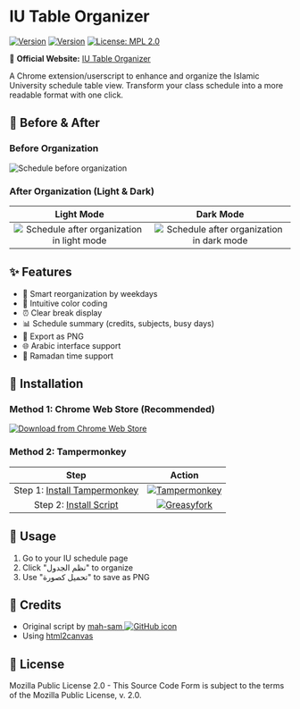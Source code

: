 # IU Table Organizer

[![Version](https://img.shields.io/chrome-web-store/v/oopkbojbjpdehknlnajbgedjjgafjbec)](https://chromewebstore.google.com/detail/iu-table-organizer/oopkbojbjpdehknlnajbgedjjgafjbec)
[![Version](https://img.shields.io/greasyfork/v/432219?color=red)](https://greasyfork.org/en/scripts/432219-iu-table-organizer)
[![License: MPL 2.0](https://img.shields.io/badge/License-MPL%202.0-brightgreen.svg)](https://opensource.org/licenses/MPL-2.0)

📌 **Official Website:** [IU Table Organizer](https://jawadk.me/IU_Table_Organizer/)

A Chrome extension/userscript to enhance and organize the Islamic University schedule table view. Transform your class schedule into a more readable format with one click.

## 📸 Before & After

### Before Organization

![Schedule before organization](docs/assets/before.png)

### After Organization (Light & Dark)

| Light Mode | Dark Mode |
|:----------:|:---------:|
| ![Schedule after organization in light mode](docs/assets/after_light.jpg) | ![Schedule after organization in dark mode](docs/assets/after_dark.jpg) |

## ✨ Features

- 📅 Smart reorganization by weekdays
- 🎨 Intuitive color coding
- ⏰ Clear break display
- 📊 Schedule summary (credits, subjects, busy days)
- 📸 Export as PNG
- 🌐 Arabic interface support
- 🌙 Ramadan time support

## 🔧 Installation

### Method 1: Chrome Web Store (Recommended)

[![Download from Chrome Web Store](https://img.shields.io/badge/Download-Chrome%20Web%20Store-4285F4?style=for-the-badge&logo=google-chrome&logoColor=white)](https://bit.ly/42MW9NZ)

### Method 2: Tampermonkey

| Step | Action |
|:----:|:------:|
| Step 1: [Install Tampermonkey](https://www.tampermonkey.net/) | [![Tampermonkey](docs/assets/tampermonkeysvg.svg)](https://www.tampermonkey.net/) |
| Step 2: [Install Script](https://greasyfork.org/en/scripts/432219-iu-table-organizer) | [![Greasyfork](docs/assets/greasyfork.png)](https://greasyfork.org/en/scripts/432219-iu-table-organizer) |

## 📝 Usage

1. Go to your IU schedule page
2. Click "نظم الجدول" to organize
3. Use "تحميل كصورة" to save as PNG

## 📜 Credits

- Original script by [mah-sam ![GitHub icon](docs/assets/github_icon.png)](https://github.com/mah-sam)
- Using [html2canvas](https://html2canvas.hertzen.com/)

## 📄 License

Mozilla Public License 2.0 - This Source Code Form is subject to the terms of the Mozilla Public License, v. 2.0.
